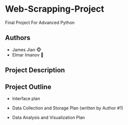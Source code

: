 # Web-Scrapping-Project
Final Project For Advanced Python

## Authors
- James Jian 🐵
- Elmar Imanov 🐼

## Project Description

## Project Outline
- Interface plan

- Data Collection and Storage Plan (written by Author #1)

- Data Analysis and Visualization Plan
